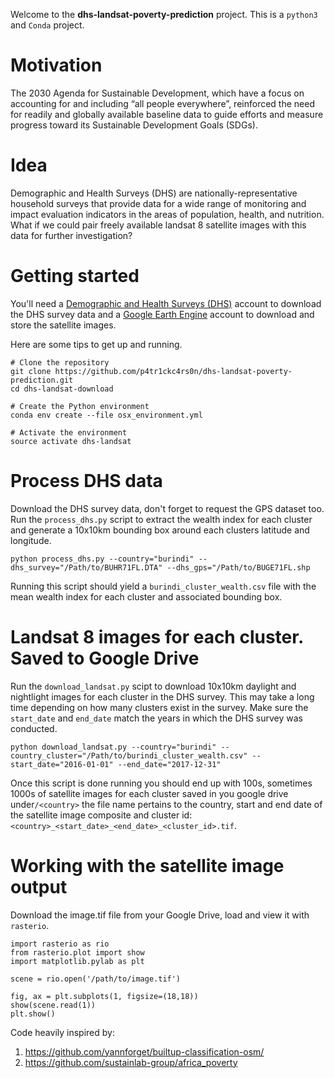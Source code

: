 Welcome to the **dhs-landsat-poverty-prediction** project. This is a `python3` and `Conda` project.

# Motivation

The 2030 Agenda for Sustainable Development, which have a focus on accounting for and including “all people everywhere”, reinforced the need for readily and globally available baseline data to guide efforts and measure progress toward its Sustainable Development Goals (SDGs).

# Idea

Demographic and Health Surveys (DHS) are nationally-representative household surveys that provide data for a wide range of monitoring and impact evaluation indicators in the areas of population, health, and nutrition. What if we could pair freely available landsat 8 satellite images with this data for further investigation?

# Getting started

You'll need a [Demographic and Health Surveys (DHS)](https://dhsprogram.com/data/dataset_admin/login_main.cfm?CFID=17027270&CFTOKEN=c4c188f84eaedb52-487F1EA8-E5D7-6CFA-5B97BD18ADC2BD5E) account to download the DHS survey data and a [Google Earth Engine](https://signup.earthengine.google.com/#!/) account to download and store the satellite images.

Here are some tips to get up and running.

```
# Clone the repository
git clone https://github.com/p4tr1ckc4rs0n/dhs-landsat-poverty-prediction.git
cd dhs-landsat-download

# Create the Python environment
conda env create --file osx_environment.yml

# Activate the environment
source activate dhs-landsat
```

# Process DHS data

Download the DHS survey data, don't forget to request the GPS dataset too. Run the `process_dhs.py` script to extract the wealth index for each cluster and generate a 10x10km bounding box around each clusters latitude and longitude.

```
python process_dhs.py --country="burindi" --dhs_survey="/Path/to/BUHR71FL.DTA" --dhs_gps="/Path/to/BUGE71FL.shp
```

Running this script should yield a `burindi_cluster_wealth.csv` file with the mean wealth index for each cluster and associated bounding box.

# Landsat 8 images for each cluster. Saved to Google Drive

Run the `download_landsat.py` scipt to download 10x10km daylight and nightlight images for each cluster in the DHS survey. This may take a long time depending on how many clusters exist in the survey. Make sure the `start_date` and `end_date` match the years in which the DHS survey was conducted.

```
python download_landsat.py --country="burindi" --country_cluster="/Path/to/burindi_cluster_wealth.csv" --start_date="2016-01-01" --end_date="2017-12-31"
```

Once this script is done running you should end up with 100s, sometimes 1000s of satellite images for each cluster saved in you google drive under`/<country>` the file name pertains to the country, start and end date of the satellite image composite and cluster id: `<country>_<start_date>_<end_date>_<cluster_id>.tif`.

# Working with the satellite image output

Download the image.tif file from your Google Drive, load and view it with `rasterio`.

```
import rasterio as rio
from rasterio.plot import show
import matplotlib.pylab as plt

scene = rio.open('/path/to/image.tif')

fig, ax = plt.subplots(1, figsize=(18,18))
show(scene.read(1))
plt.show()
```

Code heavily inspired by:
1. https://github.com/yannforget/builtup-classification-osm/
2. https://github.com/sustainlab-group/africa_poverty
